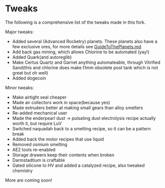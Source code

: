 # Tweaks
The following is a comprehensive list of the tweaks made in this fork.


Major tweaks:
* Added several (Advanced Rocketry) planets. These planets also have a few exclusive ores, for more details see [GuideToThePlanets.md](GuideToThePlanets.md).
* Add back gas mining, which allows Chlorine to be automated (yay!)
* Added Quark(and autoreglib)
* Make Certus Quartz and Garnet anything automateable, through Vitrified Sand(this and chlorine does make t1mm obsolete post tank which is not great but oh well)
* Added dogecoin

Minor tweaks:
* Make airtight seal cheaper
* Made air collectors work in space(because yes)
* Made extruders better at making small gears than alloy smelters
* Re-added mechanical user
* Made the enderpearl dust -> pulsating dust electrolysis recipe actually worth it, but require LuV
* Switched naquadah back to a smelting recipe, so it can be a pattern break
* Added back the motor recipes that use liquid
* Removed osmium smelting
* AE2 tools re-enabled
* Storage drawers keep their contents when broken
* Darmstadtium is craftable
* Gated silicone to HV and added a catalyzed recipe, also tweaked chemistry


More are coming soon!
